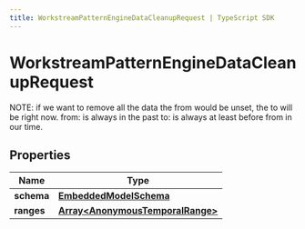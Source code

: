 ```yaml
---
title: WorkstreamPatternEngineDataCleanupRequest | TypeScript SDK
---
```



# WorkstreamPatternEngineDataCleanupRequest

NOTE: if we want to remove all the data the from would be unset, the to will be right now.  from: is always in the past to: is always at least before from in our time.

## Properties

Name | Type
------------ | -------------
**schema** | [**EmbeddedModelSchema**](EmbeddedModelSchema)
**ranges** | [**Array&lt;AnonymousTemporalRange&gt;**](AnonymousTemporalRange)


